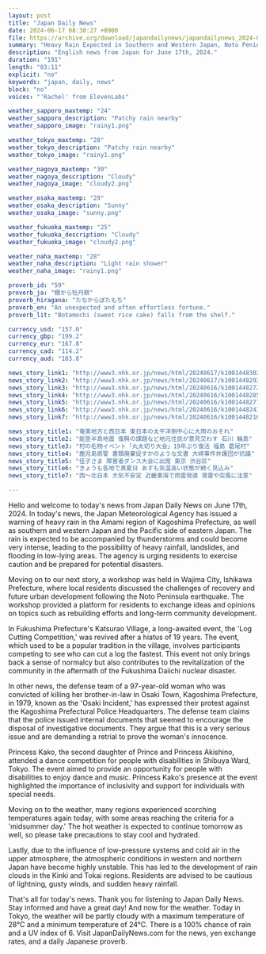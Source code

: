 ```yaml
---
layout: post
title: "Japan Daily News"
date: 2024-06-17 08:30:27 +0900
file: https://archive.org/download/japandailynews/japandailynews_2024-06-17.mp3
summary: "Heavy Rain Expected in Southern and Western Japan, Noto Peninsula Earthquake Recovery Workshop, & more…"
description: "English news from Japan for June 17th, 2024."
duration: "191"
length: "03:11"
explicit: "no"
keywords: "japan, daily, news"
block: "no"
voices: "'Rachel' from ElevenLabs"

weather_sapporo_maxtemp: "24"
weather_sapporo_description: "Patchy rain nearby"
weather_sapporo_image: "rainy1.png"

weather_tokyo_maxtemp: "28"
weather_tokyo_description: "Patchy rain nearby"
weather_tokyo_image: "rainy1.png"

weather_nagoya_maxtemp: "30"
weather_nagoya_description: "Cloudy"
weather_nagoya_image: "cloudy2.png"

weather_osaka_maxtemp: "29"
weather_osaka_description: "Sunny"
weather_osaka_image: "sunny.png"

weather_fukuoka_maxtemp: "25"
weather_fukuoka_description: "Cloudy"
weather_fukuoka_image: "cloudy2.png"

weather_naha_maxtemp: "28"
weather_naha_description: "Light rain shower"
weather_naha_image: "rainy1.png"

proverb_id: "59"
proverb_ja: "棚から牡丹餅"
proverb_hiragana: "たなからぼたもち"
proverb_en: "An unexpected and often effortless fortune."
proverb_lit: "Botamochi (sweet rice cake) falls from the shelf."

currency_usd: "157.0"
currency_gbp: "199.2"
currency_eur: "167.8"
currency_cad: "114.2"
currency_aud: "103.8"

news_story_link1: "http://www3.nhk.or.jp/news/html/20240617/k10014483021000.html"
news_story_link2: "http://www3.nhk.or.jp/news/html/20240617/k10014482921000.html"
news_story_link3: "http://www3.nhk.or.jp/news/html/20240616/k10014482721000.html"
news_story_link4: "http://www3.nhk.or.jp/news/html/20240616/k10014482851000.html"
news_story_link5: "http://www3.nhk.or.jp/news/html/20240616/k10014482771000.html"
news_story_link6: "http://www3.nhk.or.jp/news/html/20240616/k10014482431000.html"
news_story_link7: "http://www3.nhk.or.jp/news/html/20240616/k10014482161000.html"

news_story_title1: "奄美地方と西日本 東日本の太平洋側中心に大雨のおそれ"
news_story_title2: "能登半島地震 復興の課題など地元住民が意見交わす 石川 輪島"
news_story_title3: "村の名物イベント「丸太切り大会」19年ぶり復活 福島 葛尾村"
news_story_title4: "鹿児島県警 書類廃棄促すかのような文書 大崎事件弁護団が抗議"
news_story_title5: "佳子さま 障害者ダンス大会に出席 東京 渋谷区"
news_story_title6: "きょうも各地で真夏日 あすも気温高い状態が続く見込み"
news_story_title7: "西～北日本 大気不安定 近畿東海で雨雲発達 落雷や突風に注意"

---
```


Hello and welcome to today's news from Japan Daily News on June 17th, 2024. In today's news, the Japan Meteorological Agency has issued a warning of heavy rain in the Amami region of Kagoshima Prefecture, as well as southern and western Japan and the Pacific side of eastern Japan. The rain is expected to be accompanied by thunderstorms and could become very intense, leading to the possibility of heavy rainfall, landslides, and flooding in low-lying areas. The agency is urging residents to exercise caution and be prepared for potential disasters.

Moving on to our next story, a workshop was held in Wajima City, Ishikawa Prefecture, where local residents discussed the challenges of recovery and future urban development following the Noto Peninsula earthquake. The workshop provided a platform for residents to exchange ideas and opinions on topics such as rebuilding efforts and long-term community development.

In Fukushima Prefecture's Katsurao Village, a long-awaited event, the 'Log Cutting Competition,' was revived after a hiatus of 19 years. The event, which used to be a popular tradition in the village, involves participants competing to see who can cut a log the fastest. This event not only brings back a sense of normalcy but also contributes to the revitalization of the community in the aftermath of the Fukushima Daiichi nuclear disaster.

In other news, the defense team of a 97-year-old woman who was convicted of killing her brother-in-law in Osaki Town, Kagoshima Prefecture, in 1979, known as the 'Osaki Incident,' has expressed their protest against the Kagoshima Prefectural Police Headquarters. The defense team claims that the police issued internal documents that seemed to encourage the disposal of investigative documents. They argue that this is a very serious issue and are demanding a retrial to prove the woman's innocence.

Princess Kako, the second daughter of Prince and Princess Akishino, attended a dance competition for people with disabilities in Shibuya Ward, Tokyo. The event aimed to provide an opportunity for people with disabilities to enjoy dance and music. Princess Kako's presence at the event highlighted the importance of inclusivity and support for individuals with special needs.

Moving on to the weather, many regions experienced scorching temperatures again today, with some areas reaching the criteria for a 'midsummer day.' The hot weather is expected to continue tomorrow as well, so please take precautions to stay cool and hydrated.

Lastly, due to the influence of low-pressure systems and cold air in the upper atmosphere, the atmospheric conditions in western and northern Japan have become highly unstable. This has led to the development of rain clouds in the Kinki and Tokai regions. Residents are advised to be cautious of lightning, gusty winds, and sudden heavy rainfall.

That's all for today's news. Thank you for listening to Japan Daily News. Stay informed and have a great day! And now for the weather. Today in Tokyo, the weather will be partly cloudy with a maximum temperature of 28°C and a minimum temperature of 24°C. There is a 100% chance of rain and a UV index of 6.  Visit JapanDailyNews.com for the news, yen exchange rates, and a daily Japanese proverb.
